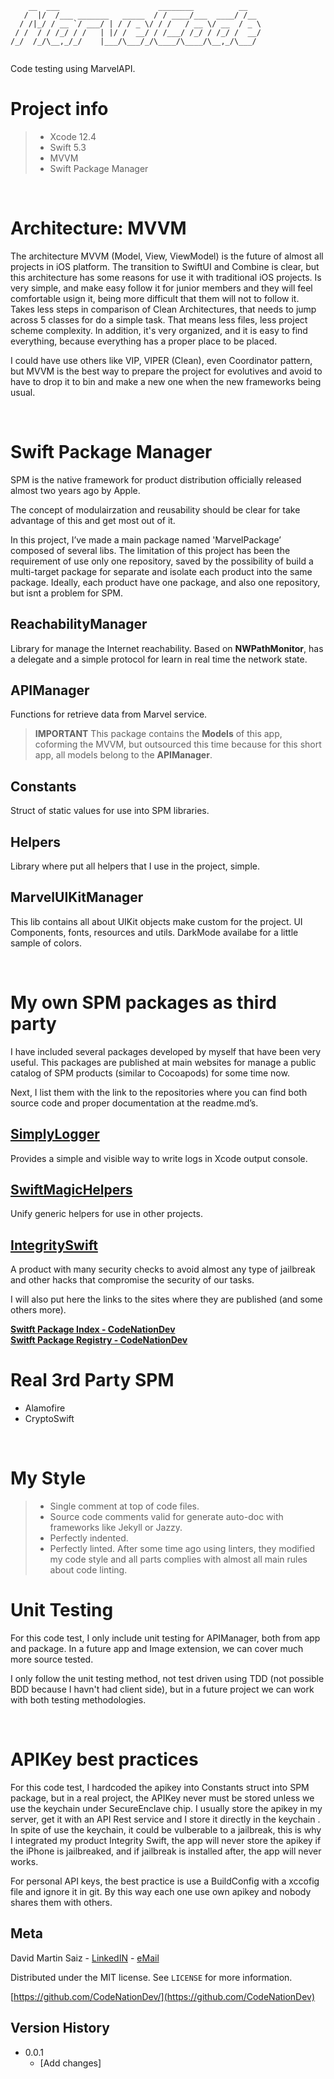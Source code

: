 
 ```
     __  ___                      ________          __   
    /  |/  /___ _______   _____  / / ____/___  ____/ /__ 
   / /|_/ / __ `/ ___/ | / / _ \/ / /   / __ \/ __  / _ \
  / /  / / /_/ / /   | |/ /  __/ / /___/ /_/ / /_/ /  __/
 /_/  /_/\__,_/_/    |___/\___/_/\____/\____/\__,_/\___/ 
                                                                                                                                         
```                                                      
Code testing using MarvelAPI.

# Project info
> - Xcode 12.4
> - Swift 5.3
> - MVVM
> - Swift Package Manager

<br/>

# Architecture: MVVM

The architecture MVVM (Model, View, ViewModel) is the future of almost all projects in iOS platform. The transition to SwiftUI and Combine is clear, but this architecture has some reasons for use it with traditional iOS projects.
Is very simple, and make easy follow it for junior members and they will feel comfortable usign it, being more difficult that them will not to follow it.
Takes less steps in comparison of Clean Architectures, that needs to jump across 5 classes for do a simple task. That means less files, less project scheme complexity.
In addition, it's very organized, and it is easy to find everything, because everything has a proper place to be placed.

I could have use others like VIP, VIPER (Clean), even Coordinator pattern, but MVVM is the best way to prepare the project  for evolutives and avoid to have to drop it to bin and make a new one when the new frameworks being usual.

<br/>

# Swift Package Manager

SPM is the native framework for product distribution officially released almost two years ago by Apple.

The concept of modulairzation and reusability should be clear for take advantage of this and get most out of it.

In this project, I’ve made a main package named 'MarvelPackage’ composed of several libs. The limitation of this project has been the requirement of use only one repository, saved by the possibility of build a multi-target package for separate and isolate each product into the same package. Ideally, each product have one package, and also one repository, but isnt a problem for SPM.

## ReachabilityManager
Library for manage the Internet reachability. Based on **NWPathMonitor**, has a delegate and a simple protocol for learn in real time the network state.

## APIManager
Functions for retrieve data from Marvel service.
> **IMPORTANT**
> This package contains the **Models** of this app, coforming the MVVM, but outsourced this time because for this short app, all models belong to the **APIManager**.

## Constants
Struct of static values for use into SPM libraries.

## Helpers
Library where put all helpers that I use in the project, simple.

## MarvelUIKitManager
This lib contains all about UIKit objects make custom for the project. UI Components, fonts, resources and utils. DarkMode availabe for a little sample of colors.

</br>

# My own SPM packages as third party
I have included several packages developed by myself that have been very useful. This packages are published at main websites for  manage a public catalog of SPM products (similar to Cocoapods) for some time now. 

Next, I list them with the link to the repositories where you can find both source code and proper documentation at the readme.md’s.
## [SimplyLogger](https://github.com/CodeNationDev/SimplyLogger.git) 
Provides a simple and visible way to write logs in Xcode output console.
## [SwiftMagicHelpers](https://github.com/CodeNationDev/SwiftMagicHelpers.git)
Unify generic helpers for use in other projects.
## [IntegritySwift](https://github.com/CodeNationDev/IntegritySwift.git)
A product with many security checks to avoid almost any type of jailbreak and other hacks that compromise the security of our tasks.

I will also put here the links to the sites where they are published (and some others more).

[**Switft Package Index - CodeNationDev**](https://swiftpackageindex.com/search?query=CodeNationDev)
<br>
[**Switft Package Registry - CodeNationDev**](https://swiftpackageregistry.com/search?term=CodeNationDev)

# Real 3rd Party SPM
- Alamofire
- CryptoSwift

<br>

# My Style
>- Single comment at top of code files.
>- Source code comments valid for generate auto-doc with frameworks like Jekyll or Jazzy.
>- Perfectly indented.
>- Perfectly linted. After some time ago using linters, they modified my code style and all parts complies with almost all main rules about code linting.

# Unit Testing

For this code test, I only include unit testing for APIManager, both from app and package. In a future app and Image extension, we can cover much more source tested.

I only follow the unit testing method, not test driven using TDD (not possible BDD because I havn't had client side), but in a future project we can work with both testing methodologies.

<br>

# APIKey best practices
For this code test, I hardcoded the apikey into Constants struct into SPM package, but in a real project, the APIKey never must be stored unless we use the keychain under SecureEnclave chip. I usually store the apikey in my server, get it with an API Rest service and I store it directly in the keychain . In spite of use the keychain, it could be vulberable to a jailbreak, this is why I integrated my product Integrity Swift, the app will never store the apikey if the iPhone is jailbreaked, and if jailbreak is installed after, the app will never works.

For personal API keys, the best practice is use a BuildConfig with a xccofig file and ignore it in git. By this way each one use own  apikey and nobody shares them with others.

## Meta

David Martin Saiz - [LinkedIN](https://www.linkedin.com/in/david-martin-saiz/) - [eMail](davms81@gmail.com)

Distributed under the MIT license. See ``LICENSE`` for more information.

[https://github.com/CodeNationDev/](https://github.com/CodeNationDev)

## Version History
* 0.0.1
  * [Add changes]
